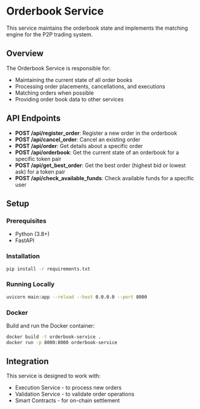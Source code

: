 # Orderbook Service

This service maintains the orderbook state and implements the matching engine for the P2P trading system.

## Overview

The Orderbook Service is responsible for:
- Maintaining the current state of all order books
- Processing order placements, cancellations, and executions
- Matching orders when possible
- Providing order book data to other services

## API Endpoints

- **POST /api/register_order**: Register a new order in the orderbook
- **POST /api/cancel_order**: Cancel an existing order
- **POST /api/order**: Get details about a specific order
- **POST /api/orderbook**: Get the current state of an orderbook for a specific token pair
- **POST /api/get_best_order**: Get the best order (highest bid or lowest ask) for a token pair
- **POST /api/check_available_funds**: Check available funds for a specific user

## Setup

### Prerequisites
- Python (3.8+)
- FastAPI

### Installation

```bash
pip install -r requirements.txt
```

### Running Locally

```bash
uvicorn main:app --reload --host 0.0.0.0 --port 8000
```

### Docker

Build and run the Docker container:

```bash
docker build -t orderbook-service .
docker run -p 8000:8000 orderbook-service
```

## Integration

This service is designed to work with:
- Execution Service - to process new orders
- Validation Service - to validate order operations
- Smart Contracts - for on-chain settlement 